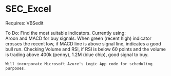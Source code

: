 # SEC_Excel

Requires: VBSedit

To Do:
Find the most suitable indicators. Currently using:  
    Aroon and MACD for buy signals. When green (recent high) indicator crosses the recent low, if MACD line is above signal line, indicates a good bull run. Checking Volume and RSI, if RSI is below 60 points and the volume is trading above 400k (penny), 1.2M (blue chip), good signal to buy.
    
    Will incorporate Microsoft Azure's Logic App code for scheduling purposes.
   
